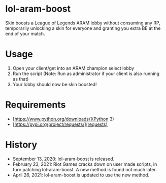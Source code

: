# lol-aram-boost

Skin boosts a League of Legends ARAM lobby without consuming any RP, temporarily unlocking a skin for everyone and granting you extra BE at the end of your match.

# Usage

1. Open your client/get into an ARAM champion select lobby
2. Run the script (Note: Run as administrator if your client is also running as that)
3. Your lobby should now be skin boosted!

# Requirements

- [https://www.python.org/downloads/](Python 3)
- [https://pypi.org/project/requests/](requests)

# History

- September 13, 2020: lol-aram-boost is released.
- February 23, 2021: Riot Games cracks down on user made scripts, in turn patching lol-aram-boost. A new method is found not much later.
- April 26, 2021: lol-aram-boost is updated to use the new method.

